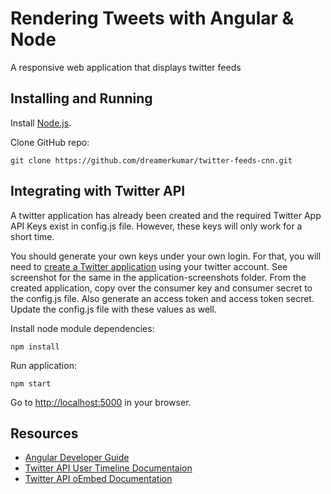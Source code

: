Rendering Tweets with Angular & Node
===================

A responsive web application that displays twitter feeds


Installing and Running
----

Install [Node.js](http://nodejs.org/).

Clone GitHub repo:

```
git clone https://github.com/dreamerkumar/twitter-feeds-cnn.git
```

Integrating with Twitter API
----
A twitter application has already been created and the required Twitter App API Keys exist in config.js file. However, these keys will only work for a short time.

You should generate your own keys under your own login. For that, you will need to [create a Twitter application](https://apps.twitter.com/) using your twitter account. See screenshot for the same in the application-screenshots folder. From the created application, copy over the consumer key and consumer secret to the config.js file. Also generate an access token and access token secret. Update the config.js file with these values as well. 

Install node module dependencies:

```
npm install 
```

Run application:

```
npm start
```

Go to [http://localhost:5000](http://localhost:5000) in your browser.


Resources
----
- [Angular Developer Guide](https://docs.angularjs.org/guide)
- [Twitter API User Timeline Documentaion](https://dev.twitter.com/docs/api/1.1/get/statuses/user_timeline)
- [Twitter API oEmbed Documentation](https://dev.twitter.com/docs/api/1/get/statuses/oembed)
